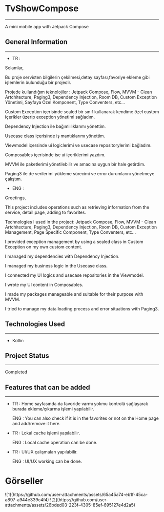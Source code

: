 
<h1>TvShowCompose</h1>
<hr><p>A mini mobile app with Jetpack Compose</p><h2>General Information</h2>
<hr><ul>
<li>TR :</li>
</ul>
<p>Selamlar,</p>
<p>Bu proje servisten bilgilerin çekilmesi,detay sayfası,favoriye ekleme gibi işlemlerin bulunduğu bir projedir.</p>
<p>Projede kullandığım teknolojiler :
Jetpack Compose,
Flow,
MVVM - Clean Artchitecture,
Paging3,
Dependency Injection,
Room DB,
Custom Exception Yönetimi,
Sayfaya Özel  Komponent,
Type Conventers,
etc...</p>
<p>Custom Exception içerisinde sealed bir sınıf kullanarak kendime özel custom içerikler üzerip exception yönetimi sağladım.</p>
<p>Dependency Injection ile bağımlılıklarımı yönettim.</p>
<p>Usecase class içerisinde iş mantıklarımı yönettim.</p>
<p>Viewmodel içersinde ui logiclerimi ve usecase repositorylerimi bağladım.</p>
<p>Composables içerisinde ise ui içeriklerimi yazdım.</p>
<p>MVVM ile paketlerimi yönetilebilir ve amacına uygun bir hale getirdim.</p>
<p>Paging3 ile de verilerimi yükleme sürecimi ve error durumlarını yönetmeye çalıştım.</p><ul>
<li>ENG :</li>
</ul>
<p>Greetings,</p>
<p>This project includes operations such as retrieving information from the service, detail page, adding to favorites.</p>
<p>Technologies I used in the project:
Jetpack Compose,
Flow,
MVVM - Clean Artchitecture,
Paging3,
Dependency Injection,
Room DB,
Custom Exception Management,
Page Specific Component,
Type Conventers,
etc...</p>
<p>I provided exception management by using a sealed class in Custom Exception on my own custom content.</p>
<p>I managed my dependencies with Dependency Injection.</p>
<p>I managed my business logic in the Usecase class.</p>
<p>I connected my UI logics and usecase repositories in the Viewmodel.</p>
<p>I wrote my UI content in Composables.</p>
<p>I made my packages manageable and suitable for their purpose with MVVM.</p>
<p>I tried to manage my data loading process and error situations with Paging3.</p><h2>Technologies Used</h2>
<hr><ul>
<li>Kotlin</li>
</ul><h2>Project Status</h2>
<hr><p>Completed</p><h2>Features that can be added</h2>
<hr><ul>
<li>
<p>TR : Home sayfasında da favoride varmı yokmu kontrolü sağlayarak burada ekleme/çıkarma işlemi yapılabilir.</p>
<p>ENG : You can also check if it is in the favorites or not on the Home page and add/remove it here.</p>
</li>
</ul><ul>
<li>
<p>TR : Lokal cache işlemi yapılabilir.</p>
<p>ENG : Local cache operation can be done.</p>
</li>
</ul><ul>
<li>
<p>TR : UI/UX çalışmaları yapılabilir.</p>
<p>ENG : UI/UX working can be done.</p>
</li>
</ul>

<h1>Görseller</h1>
![1](https://github.com/user-attachments/assets/65a45a74-eb1f-45ca-a897-a944e339c4f4)
![2](https://github.com/user-attachments/assets/26bded03-223f-4305-85ef-695127e4d2a5)

